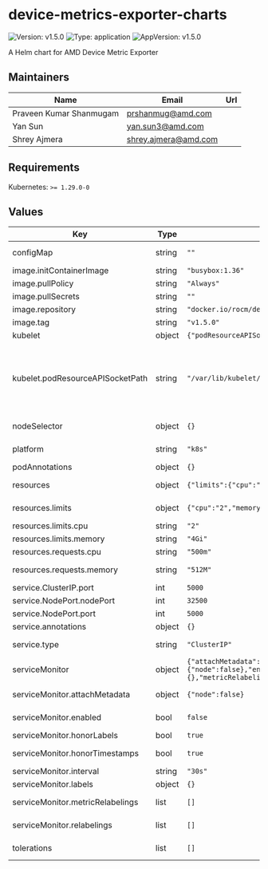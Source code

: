 # device-metrics-exporter-charts

![Version: v1.5.0](https://img.shields.io/badge/Version-v1.5.0-informational?style=flat-square) ![Type: application](https://img.shields.io/badge/Type-application-informational?style=flat-square) ![AppVersion: v1.5.0](https://img.shields.io/badge/AppVersion-v1.5.0-informational?style=flat-square)

A Helm chart for AMD Device Metric Exporter

## Maintainers

| Name | Email | Url |
| ---- | ------ | --- |
| Praveen Kumar Shanmugam | <prshanmug@amd.com> |  |
| Yan Sun | <yan.sun3@amd.com> |  |
| Shrey Ajmera | <shrey.ajmera@amd.com> |  |

## Requirements

Kubernetes: `>= 1.29.0-0`

## Values

| Key | Type | Default | Description |
|-----|------|---------|-------------|
| configMap | string | `""` | configMap name for the customizing configs and mount into metrics exporter container |
| image.initContainerImage | string | `"busybox:1.36"` | metrics exporter initContainer image |
| image.pullPolicy | string | `"Always"` | metrics exporter image pullPolicy |
| image.pullSecrets | string | `""` | metrics exporter image pullSecret name |
| image.repository | string | `"docker.io/rocm/device-metrics-exporter"` | repository URL for the metrics exporter image |
| image.tag | string | `"v1.5.0"` | metrics exporter image tag |
| kubelet | object | `{"podResourceAPISocketPath":"/var/lib/kubelet/pod-resources"}` | kubelet configuration |
| kubelet.podResourceAPISocketPath | string | `"/var/lib/kubelet/pod-resources"` | host path for kubelet pod-resources directory (optional)    - vanilla k8s kubelet path: /var/lib/kubelet/pod-resources    - micro k8s kubelet path: /var/snap/microk8s/common/var/lib/kubelet/pod-resources/    - default to /var/lib/kubelet/pod-resources |
| nodeSelector | object | `{}` | Add node selector for the daemonset of metrics exporter |
| platform | string | `"k8s"` | Specify the platform to deploy the metrics exporter, k8s or openshift |
| podAnnotations | object | `{}` | Add annotations to the pods |
| resources | object | `{"limits":{"cpu":"2","memory":"4Gi"},"requests":{"cpu":"500m","memory":"512M"}}` | options for the metrics exporter container - default values are set if not specified |
| resources.limits | object | `{"cpu":"2","memory":"4Gi"}` | Resource limits and requests for the metrics exporter container |
| resources.limits.cpu | string | `"2"` | CPU limit for the metrics exporter container |
| resources.limits.memory | string | `"4Gi"` | Memory limit for the metrics exporter container |
| resources.requests.cpu | string | `"500m"` | CPU request for the metrics exporter container |
| resources.requests.memory | string | `"512M"` | Memory request for the metrics exporter container |
| service.ClusterIP.port | int | `5000` | set port for ClusterIP type service |
| service.NodePort.nodePort | int | `32500` | set nodePort for NodePort type service   |
| service.NodePort.port | int | `5000` | set port for NodePort type service    |
| service.annotations | object | `{}` | Add annotations to the service |
| service.type | string | `"ClusterIP"` | metrics exporter service type, could be ClusterIP or NodePort |
| serviceMonitor | object | `{"attachMetadata":{"node":false},"enabled":false,"honorLabels":true,"honorTimestamps":true,"interval":"30s","labels":{},"metricRelabelings":[],"relabelings":[]}` | ServiceMonitor configuration |
| serviceMonitor.attachMetadata | object | `{"node":false}` | Adds node metadata to discovered targets for node-based filtering |
| serviceMonitor.enabled | bool | `false` | Whether to create a ServiceMonitor resource for Prometheus Operator |
| serviceMonitor.honorLabels | bool | `true` | Honor labels configuration for ServiceMonitor |
| serviceMonitor.honorTimestamps | bool | `true` | Honor timestamps configuration for ServiceMonitor |
| serviceMonitor.interval | string | `"30s"` | Scrape interval for the ServiceMonitor |
| serviceMonitor.labels | object | `{}` | Additional labels for the ServiceMonitor |
| serviceMonitor.metricRelabelings | list | `[]` | Relabeling rules applied to individual scraped metrics |
| serviceMonitor.relabelings | list | `[]` | RelabelConfigs to apply to samples before scraping |
| tolerations | list | `[]` | Add tolerations for deploying metrics exporter on tainted nodes |

